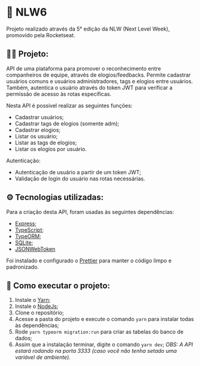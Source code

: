 # 🚀 NLW6

Projeto realizado através da 5° edição da NLW (Next Level Week), promovido pela Rocketseat.

## 👨‍💻 Projeto:

API de uma plataforma para promover o reconhecimento entre companheiros de equipe, através de elogios/feedbacks.
Permite cadastrar usuários comuns e usuários administradores, tags e elogios entre usuários. Também, autentica o usuário através do token JWT para verificar a permissão de acesso às rotas específicas.


Nesta API é possível realizar as seguintes funções:

- Cadastrar usuários;
- Cadastrar tags de elogios (somente adm);
- Cadastrar elogios;
- Listar os usuário;
- Listar as tags de elogios;
- Listar os elogios por usuário.

Autenticação:
- Autenticação de usuário a partir de um token JWT;
- Validação de login do usuário nas rotas necessárias.

## ⚙ Tecnologias utilizadas:

Para a criação desta API, foram usadas às seguintes dependências:

- [Express](https://expressjs.com/pt-br/);
- [TypeScript](https://www.typescriptlang.org/);
- [TypeORM](https://typeorm.io/#/);
- [SQLite](https://www.sqlite.org/index.html);
- [JSONWebToken](https://github.com/auth0/node-jsonwebtoken#readme)

Foi instalado e configurado o [Prettier](https://prettier.io/) para manter o código limpo e padronizado.

## 📁 Como executar o projeto:

1. Instale o [Yarn](https://yarnpkg.com/);
2. Instale o [NodeJs](https://nodejs.org/en/);
3. Clone o repositório;
4. Acesse a pasta do projeto e execute o comando `yarn` para instalar todas às dependências;
5. Rode `yarn typeorm migration:run` para criar as tabelas do banco de dados;
6. Assim que a instalação terminar, digite o comando `yarn dev`;
*OBS: A API estará rodando na porta 3333 (caso você não tenha setado uma variável de ambiente).*
